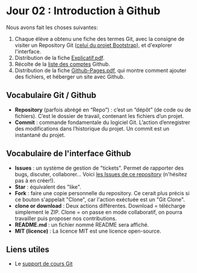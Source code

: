 # Jour 02 : Introduction à Github

Nous avons fait les choses suivantes:

1. Chaque élève a obtenu une fiche des termes Git, avec la consigne de visiter un Repository Git ([celui du projet Bootstrap](https://github.com/twbs/bootstrap)), et d'explorer l'interface.
2. Distribution de la fiche [Explicatif.pdf](Fiche-Cours-Git-Explicatif.pdf).
3. Récolte de la [liste des comptes](https://github.com/orgs/eracom-id491/people) Github. 
4. Distribution de la fiche [Github-Pages.pdf](Fiche-Cours-Github-Pages.pdf), qui montre comment ajouter des fichiers, et héberger un site avec Github.

## Vocabulaire Git / Github

- **Repository** (parfois abrégé en “Repo”) : c’est un “dépôt” (de code ou de fichiers). C’est le dossier de travail, contenant les fichiers d’un projet.
- **Commit** : commande fondamentale du logiciel Git. L’action d’enregistrer des modifications dans l’historique du projet. Un commit est un instantané du projet. 

## Vocabulaire de l'interface Github

- **Issues** : un système de gestion de "tickets". Permet de rapporter des bugs, discuter, collaborer... Voici [les Issues de ce repository](https://github.com/eracom-id491/pipapo/issues) (n'hésitez pas à en créer!).
- **Star** : équivalent des "like".
- **Fork** : faire une copie personnelle du repository. Ce cerait plus précis si ce bouton s'appelait "Clone", car l'action exéctuée est un "Git Clone".
- **clone or download** : Deux actions différentes. Download = télécharge simplement le ZIP. Clone = on passe en mode collaboratif, on pourra travailler puis proposer nos contributions.
- **README.md** : un fichier nommé README sera affiché.
- **MIT (licence)** : La licence MIT est une licence open-source.

## Liens utiles

- Le [support de cours Git](https://cours-web.ch/git/)